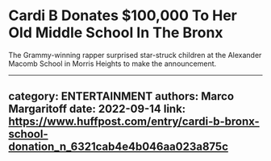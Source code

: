 # Cardi B Donates $100,000 To Her Old Middle School In The Bronx

The Grammy-winning rapper surprised star-struck children at the Alexander Macomb School in Morris Heights to make the announcement.

---
category: ENTERTAINMENT
authors: Marco Margaritoff
date: 2022-09-14
link: https://www.huffpost.com/entry/cardi-b-bronx-school-donation_n_6321cab4e4b046aa023a875c
---
